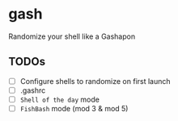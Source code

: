 # gash

Randomize your shell like a Gashapon

## TODOs

- [ ] Configure shells to randomize on first launch
- [ ] .gashrc
- [ ] `Shell of the day` mode
- [ ] `FishBash` mode (mod 3 & mod 5)
